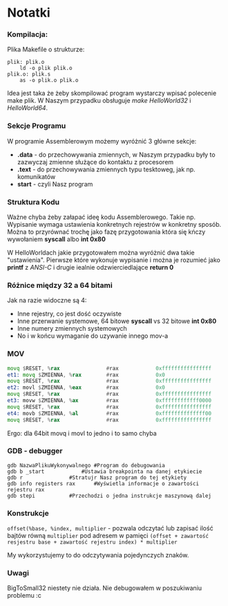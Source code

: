 # Notatki

### Kompilacja:

Plika Makefile o strukturze:

```
plik: plik.o
	ld -o plik plik.o
plik.o: plik.s
	as -o plik.o plik.o
```

Idea jest taka że żeby skompilować program wystarczy wpisać polecenie make plik. W Naszym przypadku obsługuje *make HelloWorld32* i *HelloWorld64*.

### Sekcje Programu

W programie Assemblerowym możemy wyróżnić 3 główne sekcje:
* **.data** - do przechowywania zmiennych, w Naszym przypadku były to zazwyczaj zmienne służące do kontaktu z procesorem
* **.text** - do przechowywania zmiennych typu tesktoweg, jak np. komunikatów
* **start** - czyli Nasz program

### Struktura Kodu

Ważne chyba żeby załapać ideę kodu Assemblerowego. Takie np. Wypisanie wymaga ustawienia konkretnych rejestrów w konkretny sposób. Można to przyrównać trochę jako fazę przygotowania która się kńczy wywołaniem **syscall** albo **int 0x80**

W HelloWorldach jakie przygotowałem można wyróżnić dwa takie "ustawienia". Pierwsze które wykonuje wypisanie i można je rozumieć jako **printf** z *ANSI-C* i drugie iealnie odzwierciedlające **return 0**

### Różnice między 32 a 64 bitami

Jak na razie widoczne są 4:
* Inne rejestry, co jest dość oczywiste
* Inne przerwanie systemowe, 64 bitowe **syscall** vs 32 bitowe **int 0x80**
* Inne numery zmiennych systemowych
* No i w końcu wymaganie do uzywanie innego mov-a

### MOV

```asm
movq $RESET, %rax               #rax            0xffffffffffffffff
et1: movq $ZMIENNA, %rax        #rax            0x0
movq $RESET, %rax               #rax            0xffffffffffffffff
et2: movl $ZMIENNA, %eax        #rax            0x0
movq $RESET, %rax               #rax            0xffffffffffffffff
et3: movw $ZMIENNA, %ax         #rax            0xffffffffffff0000
movq $RESET, %rax               #rax            0xffffffffffffffff
et4: movb $ZMIENNA, %al         #rax            0xffffffffffffff00
movq $RESET, %rax               #rax            0xffffffffffffffff
```

Ergo: dla 64bit movq i movl to jedno i to samo chyba

### GDB - debugger

```
gdb NazwaPlikuWykonywalnego	#Program do debugowania
gdb b _start 			#Ustawia breakpointa na danej etykiecie
gdb r				#Stratujr Nasz program do tej etykiety
gdb info registers rax 		#Wyświetla informacje o zawartości rejestru rax
gdb stepi			#Przechodzi o jedna instrukcje maszynową dalej
```

### Konstrukcje

`offset(%base, %index, multiplier` - pozwala odczytać lub zapisać ilość bajtów równą `multiplier` pod adresem w pamięci `(offset + zawartość resjestru base + zawartość rejestru index) * multiplier`

My wykorzystujemy to do odczytywania pojedynczych znaków.

### Uwagi

BigToSmall32 niestety nie działa. Nie debugowałem w poszukiwaniu problemu :c
